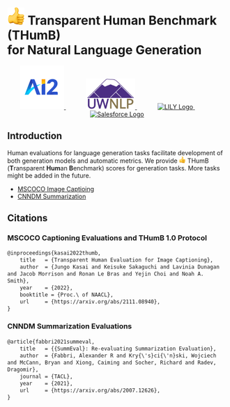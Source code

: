# <img src="https://github.com/jungokasai/THumB/blob/master/figs/thumb.png" height="40" alt="thumb-up"> Transparent Human Benchmark (THumB)<br/> for Natural Language Generation


<p align="center">
</p>
<p align="center">
<a href="https://allenai.org/">
<img src="https://github.com/jungokasai/THumB/blob/master/figs/ai2_logo.png" height="100" alt="AI2 Logo" style="padding-right:160">
</a>
&nbsp;&nbsp;&nbsp;&nbsp;&nbsp;&nbsp;&nbsp;&nbsp;&nbsp;&nbsp;&nbsp;
<a href="https://www.cs.washington.edu/research/nlp">
<img src="https://github.com/jungokasai/THumB/blob/master/figs/uwnlp_logo.png" height="70" alt="UWNLP Logo">
</a>
&nbsp;&nbsp;&nbsp;&nbsp;&nbsp;&nbsp;&nbsp;&nbsp;&nbsp;&nbsp;&nbsp;
<a href="https://yale-lily.github.io/">
<img src="https://raw.githubusercontent.com/Yale-LILY/SummEval/master/assets/logo-lily.png" height="50" alt="LILY Logo" style="padding-right:160">
</a>
&nbsp;&nbsp;&nbsp;&nbsp;&nbsp;&nbsp;&nbsp;&nbsp;&nbsp;&nbsp;&nbsp;
<a href="https://www.salesforce.com/">
<img src="https://raw.githubusercontent.com/Yale-LILY/SummEval/master/assets/logo-salesforce.svg" height="50" alt="Salesforce Logo">
</a>
</p>

## Introduction
Human evaluations for language generation tasks facilitate development of both generation models and automatic metrics. We provide <img src="https://github.com/jungokasai/THumB/blob/master/figs/thumb.png" height="15" alt="thumb-up"> THumB (**T**ransparent **Hum**an **B**enchmark) scores for generation tasks. More tasks might be added in the future.
- [MSCOCO Image Captioing](https://github.com/jungokasai/THumB/tree/master/mscoco)
- [CNNDM Summarization](https://github.com/jungokasai/THumB/tree/master/cnndm)

## Citations
### MSCOCO Captioning Evaluations and THumB 1.0 Protocol
```
@inproceedings{kasai2022thumb,
    title   = {Transparent Human Evaluation for Image Captioning},
    author  = {Jungo Kasai and Keisuke Sakaguchi and Lavinia Dunagan and Jacob Morrison and Ronan Le Bras and Yejin Choi and Noah A. Smith},
    year    = {2022},
    booktitle = {Proc.\ of NAACL},
    url     = {https://arxiv.org/abs/2111.08940}, 
}
```
### CNNDM Summarization Evaluations
```
@article{fabbri2021summeval,
    title   = {{SummEval}: Re-evaluating Summarization Evaluation},
    author  = {Fabbri, Alexander R and Kry{\'s}ci{\'n}ski, Wojciech and McCann, Bryan and Xiong, Caiming and Socher, Richard and Radev, Dragomir},
    journal = {TACL},
    year    = {2021},
    url     = {https://arxiv.org/abs/2007.12626},
}
```
